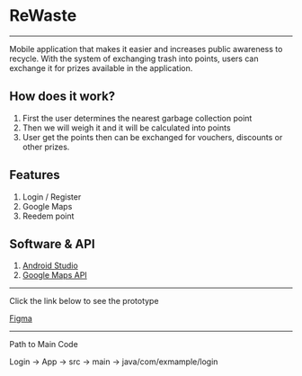 # ReWaste #

----------------------------------------------------------------------------------------------------------------------------------------------------------------------

Mobile application that makes it easier and increases public awareness to recycle. With the system of exchanging trash into points, users can exchange it for prizes available in the application. 

## How does it work? ##
1. First the user determines the nearest garbage collection point
2. Then we will weigh it and it will be calculated into points 
3. User get the points then can be exchanged for vouchers, discounts or other prizes.

## Features ##
1. Login / Register
2. Google Maps 
3. Reedem point

## Software & API ##
1. [Android Studio](https://developer.android.com/studio)
2. [Google Maps API](https://developers.google.com/maps/documentation/javascript/get-api-key)

-------------------------------
Click the link below to see the prototype

[Figma](https://www.figma.com/file/tvGyGK2n2pF6UNGOHC2QgO/ReWaste-App?node-id=0%3A1&t=6Rojpb0VoJWkO8Vs-1)

---
Path to Main Code

Login -> App -> src -> main -> java/com/exmample/login
